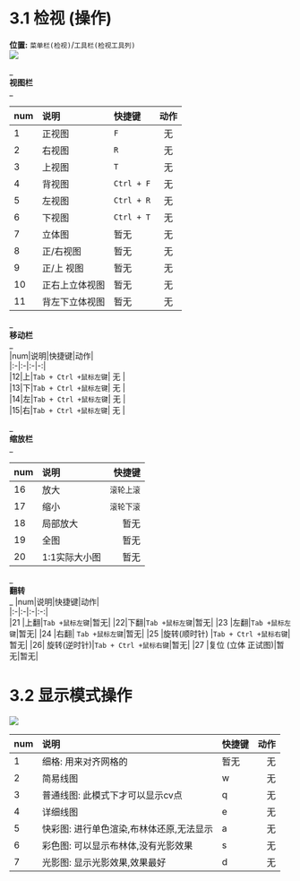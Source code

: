 

# 3.1 检视 (操作)
**位置:** `菜单栏(检视)`/`工具栏(检视工具列)`  
![](https://oss.6200052.xyz:44/mddata/ls/2022/11/9/检视工具栏.png)  

_  
**视图栏**   
_  

|num|说明|快捷键|动作|
|:-|:-|:-|:-:|  
|1| 正视图|`F`|无|  
|2|右视图|`R`|无|  
|3|上视图|`T`|无|  
|4|背视图|`Ctrl + F`|无|  
|5|左视图|`Ctrl + R`|无|  
|6|下视图| `Ctrl + T`|无|  
|7| 立体图|暂无|无|  
|8|正/右视图|暂无|无|  
|9|正/上 视图|暂无|无|  
|10|正右上立体视图|暂无|无|  
|11|背左下立体视图|暂无|无|  

_    
**移动栏**  
_    
|num|说明|快捷键|动作|  
|:-|:-|:-|-:|  
|12|上|`Tab + Ctrl +鼠标左键`| 无 |  
|13|下|`Tab + Ctrl +鼠标左键`| 无 |  
|14|左|`Tab + Ctrl +鼠标左键`| 无 |  
|15|右|`Tab + Ctrl +鼠标左键`| 无 |  
  
_  
**缩放栏**   
_

|num|说明|快捷键|
|:-|:-|-:|
|16|放大|`滚轮上滚`|
|17|缩小|`滚轮下滚`|
|18|局部放大|暂无|
|19|全图|暂无|
|20|1:1实际大小图|暂无|  
  
_  
**翻转**  
_
|num|说明|快捷键|动作|  
|:-|:-|:-|:-:|  
|21 |上翻|`Tab +鼠标左键`|暂无|
|22|下翻|`Tab +鼠标左键`|暂无|
|23 |左翻|`Tab +鼠标左键`|暂无|
|24 |右翻| `Tab +鼠标左键`|暂无|
|25 |旋转(顺时针) |`Tab + Ctrl +鼠标右键`|暂无|
|26|  旋转(逆时针)|`Tab + Ctrl +鼠标右键`|暂无|
|27 |复位 (立体 正试图)|暂无|暂无|



# 3.2 显示模式操作  

![](https://oss.6200052.xyz:44/mddata/ls/2022/11/9/视图模式.png)  


|num|说明|快捷键|动作|  
|:-|:-|:-|-:|  
|1|细格: 用来对齐网格的|暂无|无|
|2|简易线图|w|无|
|3|普通线图: 此模式下才可以显示cv点 |q|无|
|4|详细线图|e|无|
|5|快彩图: 进行单色渲染,布林体还原,无法显示|a|无|
|6|彩色图: 可以显示布林体,没有光影效果|s|无|
|7|光影图: 显示光影效果,效果最好|d|无|

